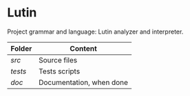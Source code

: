 # Lutin
Project grammar and language: Lutin analyzer and interpreter.

Folder  | Content
------------- | -------------
*src* | Source files
*tests* | Tests scripts
*doc* | Documentation, when done

